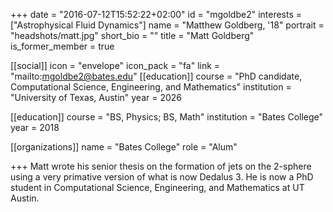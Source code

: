 +++
date = "2016-07-12T15:52:22+02:00"
id = "mgoldbe2"
interests = ["Astrophysical Fluid Dynamics"]
name = "Matthew Goldberg, '18"
portrait = "headshots/matt.jpg"
short_bio = ""
title = "Matt Goldberg"
is_former_member = true

[[social]]
    icon = "envelope"
    icon_pack = "fa"
    link = "mailto:mgoldbe2@bates.edu"
[[education]]
    course = "PhD candidate, Computational Science, Engineering, and Mathematics"
    institution = "University of Texas, Austin"
    year = 2026

[[education]]
    course = "BS, Physics; BS, Math"
    institution = "Bates College"
    year = 2018

[[organizations]]
    name = "Bates College"
    role = "Alum"

+++ 
Matt wrote his senior thesis on the formation of jets on the 2-sphere using a very primative version of what is now Dedalus 3.
He is now a PhD student in Computational Science, Engineering, and Mathematics at UT Austin.
